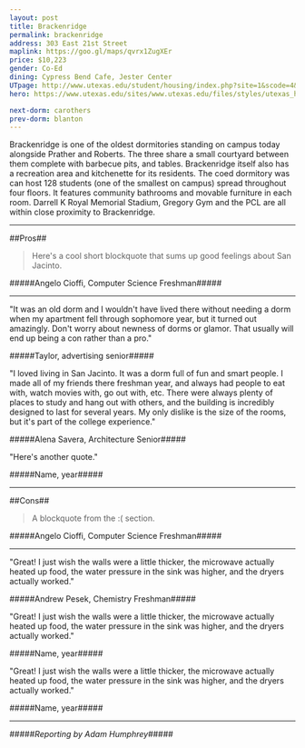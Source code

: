 ```yaml
---
layout: post
title: Brackenridge
permalink: brackenridge
address: 303 East 21st Street
maplink: https://goo.gl/maps/qvrx1ZugXEr
price: $10,223
gender: Co-Ed
dining: Cypress Bend Cafe, Jester Center
UTpage: http://www.utexas.edu/student/housing/index.php?site=1&scode=4&id=142
hero: https://www.utexas.edu/sites/www.utexas.edu/files/styles/utexas_hero_photo_image/public/hero-photos/maincampus_hero.jpg?itok=i1E3qQY4

next-dorm: carothers
prev-dorm: blanton
---
```


Brackenridge is one of the oldest dormitories standing on campus today alongside Prather and Roberts. The three share a small courtyard between them complete with barbecue pits, and tables. Brackenridge itself also has a recreation area and kitchenette for its residents. The coed dormitory was can host 128 students (one of the smallest on campus) spread throughout four floors. It features community bathrooms and movable furniture in each room. Darrell K Royal Memorial Stadium, Gregory Gym and the PCL are all within close proximity to Brackenridge.

---

##Pros##

> Here's a cool short blockquote that sums up good feelings about San Jacinto.

#####Angelo Cioffi, Computer Science Freshman#####

---

"It was an old dorm and I wouldn't have lived there without needing a dorm when my apartment fell through sophomore year, but it turned out amazingly. Don't worry about newness of dorms or glamor. That usually will end up being a con rather than a pro." 

#####Taylor, advertising senior#####

"I loved living in San Jacinto. It was a dorm full of fun and smart people. I made all of my friends there freshman year, and always had people to eat with, watch movies with, go out with, etc. There were always plenty of places to study and hang out with others, and the building is incredibly designed to last for several years. My only dislike is the size of the rooms, but it's part of the college experience."

#####Alena Savera, Architecture Senior#####

"Here's another quote."

#####Name, year#####

---

##Cons##

> A blockquote from the :( section.

#####Angelo Cioffi, Computer Science Freshman#####

---

"Great! I just wish the walls were a little thicker, the microwave actually heated up food, the water pressure in the sink was higher, and the dryers actually worked."

#####Andrew Pesek, Chemistry Freshman#####

"Great! I just wish the walls were a little thicker, the microwave actually heated up food, the water pressure in the sink was higher, and the dryers actually worked."

#####Name, year#####

"Great! I just wish the walls were a little thicker, the microwave actually heated up food, the water pressure in the sink was higher, and the dryers actually worked."

#####Name, year#####

---

#####_Reporting by Adam Humphrey_#####